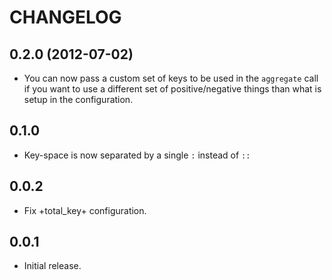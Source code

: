 # CHANGELOG

## 0.2.0 (2012-07-02)

* You can now pass a custom set of keys to be used in the `aggregate` call if you want to
use a different set of positive/negative things than what is setup in the configuration.

## 0.1.0

* Key-space is now separated by a single `:` instead of `::`

## 0.0.2

* Fix +total_key+ configuration.

## 0.0.1

* Initial release.